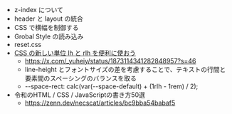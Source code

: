 - z-index について
- header と layout の統合
- CSS で横幅を制御する
- Grobal Style の読み込み
- reset.css
- [CSS の新しい単位 lh と rlh を便利に使おう](https://qiita.com/suzukima/items/86be0085cc4dc1540f77)
  - https://x.com/_yuheiy/status/1873114341282848957?s=46
  - line-height とフォントサイズの差を考慮することで、テキストの行間と要素間のスペーシングのバランスを取る
  - --space-rect: calc(var(--space-default) + (1rlh - 1rem) / 2);
- 令和のHTML / CSS / JavaScriptの書き方50選
  - https://zenn.dev/necscat/articles/bc9bba54babaf5